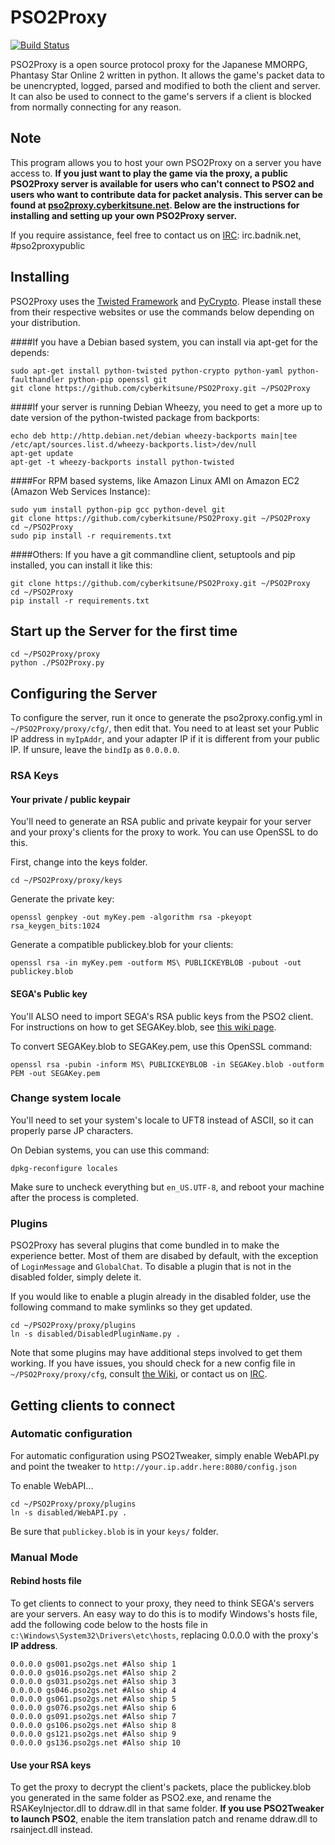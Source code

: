 # PSO2Proxy

[![Build Status](https://travis-ci.org/flyergo/PSO2Proxy.svg?branch=master)](https://travis-ci.org/flyergo/PSO2Proxy)

PSO2Proxy is a open source protocol proxy for the Japanese MMORPG, Phantasy Star Online 2 written in python. It allows the game's packet data to be unencrypted, logged, parsed and modified to both the client and server. It can also be used to connect to the game's servers if a client is blocked from normally connecting for any reason.

## Note
This program allows you to host your own PSO2Proxy on a server you have access to. 
**If you just want to play the game via the proxy, a public PSO2Proxy server is available for users who can't connect to PSO2 and users who want to contribute data for packet analysis. This server can be found at [pso2proxy.cyberkitsune.net](http://pso2proxy.cyberkitsune.net/). Below are the instructions for installing and setting up your own PSO2Proxy server.**

If you require assistance, feel free to contact us on [IRC](irc://irc.badnik.net/pso2proxypublic): irc.badnik.net, #pso2proxypublic
## Installing
PSO2Proxy uses the [Twisted Framework](https://twistedmatrix.com/trac/) and [PyCrypto](https://www.dlitz.net/software/pycrypto/). Please install these from their respective websites or use the commands below depending on your distribution.

####If you have a Debian based system, you can install via apt-get for the depends:

```
sudo apt-get install python-twisted python-crypto python-yaml python-faulthandler python-pip openssl git
git clone https://github.com/cyberkitsune/PSO2Proxy.git ~/PSO2Proxy
```

####If your server is running Debian Wheezy, you need to get a more up to date version of the python-twisted package from backports:
```
echo deb http://http.debian.net/debian wheezy-backports main|tee /etc/apt/sources.list.d/wheezy-backports.list>/dev/null
apt-get update
apt-get -t wheezy-backports install python-twisted
```

####For RPM based systems, like Amazon Linux AMI on Amazon EC2 (Amazon Web Services Instance):

```
sudo yum install python-pip gcc python-devel git
git clone https://github.com/cyberkitsune/PSO2Proxy.git ~/PSO2Proxy
cd ~/PSO2Proxy
sudo pip install -r requirements.txt
```

####Others: If you have a git commandline client, setuptools and pip installed, you can install it like this:

```
git clone https://github.com/cyberkitsune/PSO2Proxy.git ~/PSO2Proxy
cd ~/PSO2Proxy
pip install -r requirements.txt
```

## Start up the Server for the first time
```
cd ~/PSO2Proxy/proxy
python ./PSO2Proxy.py
```

## Configuring the Server
To configure the server, run it once to generate the pso2proxy.config.yml in `~/PSO2Proxy/proxy/cfg/`, then edit that. You need to at least set your Public IP address in `myIpAddr`, and your adapter IP if it is different from your public IP. If unsure, leave the `bindIp` as `0.0.0.0`.
### RSA Keys
#### Your private / public keypair
You'll need to generate an RSA public and private keypair for your server and your proxy's clients for the proxy to work. You can use OpenSSL to do this.

First, change into the keys folder.
```
cd ~/PSO2Proxy/proxy/keys
```

Generate the private key:

`openssl genpkey -out myKey.pem -algorithm rsa -pkeyopt rsa_keygen_bits:1024`

Generate a compatible publickey.blob for your clients:

`openssl rsa -in myKey.pem -outform MS\ PUBLICKEYBLOB -pubout -out publickey.blob`
#### SEGA's Public key
You'll ALSO need to import SEGA's RSA public keys from the PSO2 client. For instructions on how to get SEGAKey.blob, see [this wiki page](https://github.com/cyberkitsune/PSO2Proxy/wiki/Getting-SEGA's-RSA-Keys).

To convert SEGAKey.blob to SEGAKey.pem, use this OpenSSL command:

`openssl rsa -pubin -inform MS\ PUBLICKEYBLOB -in SEGAKey.blob -outform PEM -out SEGAKey.pem`

### Change system locale
You'll need to set your system's locale to UFT8 instead of ASCII, so it can properly parse JP characters.

On Debian systems, you can use this command:

`dpkg-reconfigure locales`

Make sure to uncheck everything but `en_US.UTF-8`, and reboot your machine after the process is completed.

### Plugins
PSO2Proxy has several plugins that come bundled in to make the experience better. Most of them are disabed by default, with the exception of `LoginMessage` and `GlobalChat`. To disable a plugin that is not in the disabled folder, simply delete it.

If you would like to enable a plugin already in the disabled folder, use the following command to make symlinks so they get updated.
```
cd ~/PSO2Proxy/proxy/plugins
ln -s disabled/DisabledPluginName.py .
```
Note that some plugins may have additional steps involved to get them working. If you have issues, you should check for a new config file in `~/PSO2Proxy/proxy/cfg`, consult [the Wiki](https://github.com/cyberkitsune/PSO2Proxy/wiki), or contact us on [IRC](http://widget.mibbit.com/?server=irc.badnik.net&channel=%23PSO2Proxypublic).
## Getting clients to connect
### Automatic configuration
For automatic configuration using PSO2Tweaker, simply enable WebAPI.py and point the tweaker to `http://your.ip.addr.here:8080/config.json`

To enable WebAPI...
```
cd ~/PSO2Proxy/proxy/plugins
ln -s disabled/WebAPI.py .
```
Be sure that `publickey.blob` is in your `keys/` folder.
### Manual Mode
#### Rebind hosts file
To get clients to connect to your proxy, they need to think SEGA's servers are your servers. An easy way to do this is to modify Windows's hosts file, add the following code below to the hosts file in `c:\Windows\System32\Drivers\etc\hosts`, replacing 0.0.0.0 with the proxy's **IP address**.
```
0.0.0.0 gs001.pso2gs.net #Also ship 1
0.0.0.0 gs016.pso2gs.net #Also ship 2
0.0.0.0 gs031.pso2gs.net #Also ship 3
0.0.0.0 gs046.pso2gs.net #Also ship 4
0.0.0.0 gs061.pso2gs.net #Also ship 5
0.0.0.0 gs076.pso2gs.net #Also ship 6
0.0.0.0 gs091.pso2gs.net #Also ship 7
0.0.0.0 gs106.pso2gs.net #Also ship 8
0.0.0.0 gs121.pso2gs.net #Also ship 9
0.0.0.0 gs136.pso2gs.net #Also ship 10
```
#### Use your RSA keys
To get the proxy to decrypt the client's packets, place the publickey.blob you generated in the same folder as PSO2.exe, and rename the RSAKeyInjector.dll to ddraw.dll in that same folder. **If you use PSO2Tweaker to launch PSO2**, enable the item translation patch and rename ddraw.dll to rsainject.dll instead.

